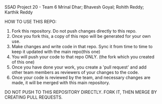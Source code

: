SSAD Project 20 - Team 6
Mrinal Dhar; Bhavesh Goyal; Rohith Reddy; Karthik Reddy

HOW TO USE THIS REPO:
1. Fork this repository. Do not push changes directly to this repo.
2. Once you fork this, a copy of this repo will be generated for your own use. 
3. Make changes and write code in that repo. Sync it from time to time to keep it updated with the main repo(this one)
4. You will push your code to that repo ONLY. (the fork which you created of this one)
5. Once you have done your work, you create a 'pull request' and add other team members as reviewers of your changes to the code. 
6. Once your code is reviewed by the team, and necessary changes are made, it will be merged with this main repository. 

DO NOT PUSH TO THIS REPOSITORY DIRECTLY. FORK IT, THEN MERGE BY CREATING PULL REQUESTS.
